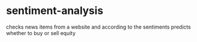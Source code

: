 # sentiment-analysis
checks news items from a website and according to the sentiments predicts whether to buy or sell equity
